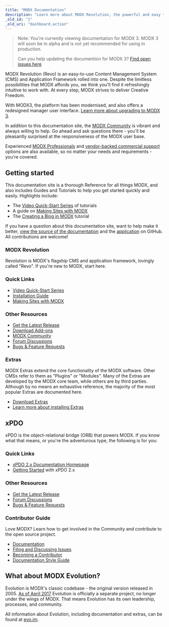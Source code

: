 ```yaml
---
title: "MODX Documentation"
description: "Learn more about MODX Revolution, the powerful and easy to use Content Management System with a 14 year track record."
_old_id: "1"
_old_uri: "dashboard.action"
---
```


> Note: You're currently viewing documentation for MODX 3. MODX 3 will soon be in alpha and is not yet recommended for using in production.
> 
> Can you help updating the documention for MODX 3? [Find open issues here](https://github.com/modxorg/Docs/issues/121)

MODX Revolution (Revo) is an easy-to-use Content Management System (CMS) and Application Framework rolled into one. Despite the limitless possibilities that MODX affords you, we think you'll find it refreshingly intuitive to work with. At every step, MODX strives to deliver Creative Freedom.

With MODX3, the platform has been modernised, and also offers a redesigned manager user interface. [Learn more about upgrading to MODX 3](getting-started/maintenance/upgrading/3.0).

In addition to this documentation site, the [MODX Community](https://community.modx.com) is vibrant and always willing to help. Go ahead and ask questions there - you'll be pleasantly surprised at the responsiveness of the MODX user base.

Experienced [MODX Professionals](https://modx.com/professionals) and [vendor-backed commercial support](https://modx.com/support/) options are also available, so no matter your needs and requirements - you're covered.

## Getting started

This documentation site is a thorough Reference for all things MODX, and also includes Guides and Tutorials to help you get started quickly and easily. Highlights include:

- The [Video Quick-Start Series](building-sites/integrating-templates/video-quick-start) of tutorials
- A guide on [Making Sites with MODX](building-sites)
- The [Creating a Blog in MODX](case-studies-and-tutorials/creating-a-blog-in-modx-revolution) tutorial

If you have a question about this documentation site, want to help make it better, [view the source of the documentation](https://github.com/modxorg/Docs) and the [application](https://github.com/modxorg/DocsApp) on GitHub. All contributions are welcome!

### MODX Revolution

Revolution is MODX's flagship CMS and application framework, lovingly called "Revo". If you're new to MODX, start here.

### Quick Links

- [Video Quick-Start Series](building-sites/integrating-templates/video-quick-start)
- [Installation Guide](getting-started/installation)
- [Making Sites with MODX](building-sites)

### Other Resources

- [Get the Latest Release](https://modx.com/download/)
- [Download Add-ons](https://modx.com/extras/)
- [MODX Community](https://community.modx.com)
- [Forum Discussions](http://forums.modx.com/board/?board=264)
- [Bugs & Feature Requests](https://github.com/modxcms/revolution/issues)

### Extras

MODX Extras extend the core functionality of the MODX software. Other CMSs refer to them as "Plugins" or "Modules". Many of the Extras are developed by the MODX core team, while others are by third parties. Although by no means an exhaustive reference, the majority of the most popular Extras are documented here.

- [Download Extras](https://modx.com/extras/?product=revolution)
- [Learn more about installing Extras](building-sites/extras)

## xPDO

xPDO is the object-relational bridge (ORB) that powers MODX. If you know what that means, or you're the adventurous type, the following is for you:

### Quick Links

- [xPDO 2.x Documentation Homepage](extending-modx/xpdo)
- [Getting Started](getting-started) with xPDO 2.x

### Other Resources

- [Get the Latest Release](http://xpdo.org/downloads.html)
- [Forum Discussions](http://forums.modx.com/board/46/developing-with-xpdo)
- [Bugs & Feature Requests](https://github.com/modxcms/xpdo/issues)

### Contributor Guide

Love MODX? Learn how to get involved in the Community and contribute to the open source project.

- [Documentation](contribute/)
- [Filing and Discussing Issues](contribute/issues)
- [Becoming a Contributor](contribute/code)
- [Documentation Style Guide](contribute/documentation/style-guide)

## What about MODX Evolution?

Evolution is MODX's classic codebase - the original version released in 2005. [As of April 2017](https://modx.com/blog/evolution-cms-has-a-new-home) Evolution is officially a separate project, no longer under the wings of MODX. That means Evolution has its own leadership, processes, and community.

All information about Evolution, including documentation and extras, can be found at [evo.im](https://evo.im/).
